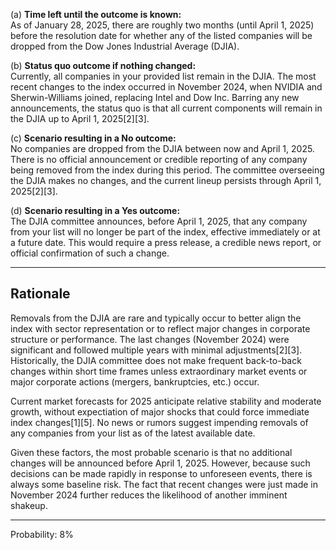 (a) **Time left until the outcome is known:**  
As of January 28, 2025, there are roughly two months (until April 1, 2025) before the resolution date for whether any of the listed companies will be dropped from the Dow Jones Industrial Average (DJIA).

(b) **Status quo outcome if nothing changed:**  
Currently, all companies in your provided list remain in the DJIA. The most recent changes to the index occurred in November 2024, when NVIDIA and Sherwin-Williams joined, replacing Intel and Dow Inc. Barring any new announcements, the status quo is that all current components will remain in the DJIA up to April 1, 2025[2][3].

(c) **Scenario resulting in a No outcome:**  
No companies are dropped from the DJIA between now and April 1, 2025. There is no official announcement or credible reporting of any company being removed from the index during this period. The committee overseeing the DJIA makes no changes, and the current lineup persists through April 1, 2025[2][3].

(d) **Scenario resulting in a Yes outcome:**  
The DJIA committee announces, before April 1, 2025, that any company from your list will no longer be part of the index, effective immediately or at a future date. This would require a press release, a credible news report, or official confirmation of such a change.

---

## Rationale

Removals from the DJIA are rare and typically occur to better align the index with sector representation or to reflect major changes in corporate structure or performance. The last changes (November 2024) were significant and followed multiple years with minimal adjustments[2][3]. Historically, the DJIA committee does not make frequent back-to-back changes within short time frames unless extraordinary market events or major corporate actions (mergers, bankruptcies, etc.) occur.

Current market forecasts for 2025 anticipate relative stability and moderate growth, without expectiation of major shocks that could force immediate index changes[1][5]. No news or rumors suggest impending removals of any companies from your list as of the latest available date.

Given these factors, the most probable scenario is that no additional changes will be announced before April 1, 2025. However, because such decisions can be made rapidly in response to unforeseen events, there is always some baseline risk. The fact that recent changes were just made in November 2024 further reduces the likelihood of another imminent shakeup.

---

Probability: 8%